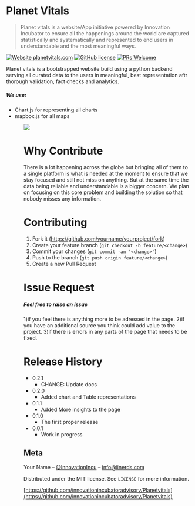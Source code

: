# Planet Vitals
> Planet vitals is a website/App initiative powered by Innovation Incubator to ensure all the happenings around the world are captured statistically and systematically and represented to end users in understandable and the most meaningful ways.

[![Website planetvitals.com](https://img.shields.io/website-up-down-green-red/http/monip.org.svg)](https://planetvitals.com/)
[![GitHub license](https://img.shields.io/github/license/Naereen/StrapDown.js.svg)](https://github.com/innovationincubatoradvisory/Planetvitals/blob/master/holaa/LICENSE)
[![PRs Welcome](https://img.shields.io/badge/PRs-welcome-brightgreen.svg?style=flat-square)](https://github.com/innovationincubatoradvisory/Planetvitals/pulls)

Planet vitals is a bootstrapped website build using a python backend serving all curated data to the users in meaningful, best representation aftr thorough validation, fact checks and analytics. 

<h5>We use:</h5>
<ul>
<li>Chart.js for representing all charts
<li>mapbox.js for all maps
<ul>

![](header.png)

# Why Contribute

There is a lot happening across the globe but bringing all of them to a single platform is what is needed at the moment to ensure that we stay focused and still not miss on anything. But at the same time the data being reliable and understandable is a bigger concern. We plan on focusing on this core problem and building the solution so that nobody misses any information.

# Contributing

1. Fork it (<https://github.com/yourname/yourproject/fork>)
2. Create your feature branch (`git checkout -b feature/<change>`)
3. Commit your changes (`git commit -am '<change>'`)
4. Push to the branch (`git push origin feature/<change>`)
5. Create a new Pull Request

# Issue Request

<h5>Feel free to raise an issue </h5>
1)if you feel there is anything more to be adressed in the page.
2)if you have an additional source you think could add value to the project.
3)if there is errors in any parts of the page that needs to be fixed.


# Release History

* 0.2.1
    * CHANGE: Update docs 
* 0.2.0
    * Added chart and Table representations
* 0.1.1
    * Added More insights to the page
* 0.1.0
    * The first proper release
* 0.0.1
    * Work in progress

## Meta

Your Name – [@InnovationIncu](https://twitter.com/InnovationIncu) – info@iinerds.com

Distributed under the MIT license. See ``LICENSE`` for more information.

[https://github.com/innovationincubatoradvisory/Planetvitals](https://github.com/innovationincubatoradvisory/Planetvitals)


